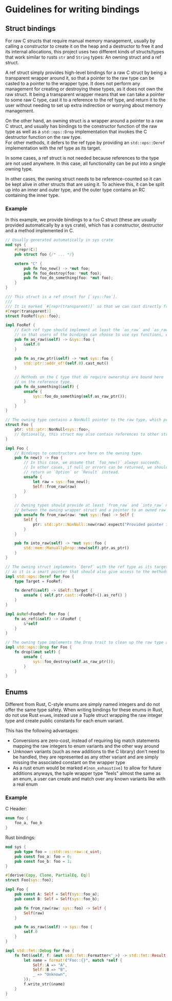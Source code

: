 # Guidelines for writing bindings

## Struct bindings
For raw C structs that require manual memory management, usually by calling a constructor to create it on the heap
and a destructor to free it and its internal allocations, this project uses two different kinds of structs/types that work similar to rusts `str` and `String` types: An owning struct and a ref struct.

A ref struct simply provides high-level bindings for a raw C struct by being a transparent
wrapper around it, so that a pointer to the raw type can be casted to a pointer to the wrapper type.
It does not perform any management for creating or destroying these types, as it does not own the raw struct.
It being a transparent wrapper means that we can take a pointer to some raw C type, cast it to a reference to the ref type,
and return it to the user without needing to set up extra indirection or worrying about memory management.

On the other hand, an owning struct is a wrapper around a pointer to a raw C struct, and usually
has bindings to the constructor function of the raw type as well as a `std::ops::Drop` 
implementation that invokes the C destructor function on the raw type. \
For other methods, it defers to the ref type by providing an `std::ops::Deref` implementation
with the ref type as its target.

In some cases, a ref struct is not needed because references to the type are not used anywhere.
In this case, all functionality can be put into a single owning type.

In other cases, the owning struct needs to be reference-counted so it can be kept alive in other structs that are using it.
To achieve this, it can be split up into an inner and outer type, and the outer type contains an RC containing the inner type.

### Example
In this example, we provide bindings to a `foo` C struct (these are usually provided automatically by a sys crate),
which has a constructor, destructor and a method implemented in C.

```rust
// Usually generated automatically in sys crate
mod sys {
    #[repr(C)]
    pub struct foo {/* ... */}

    extern "C" {
        pub fn foo_new() -> *mut foo;
        pub fn foo_destroy(foo: *mut foo);
        pub fn foo_do_something(foo: *mut foo);
    }
}

/// This struct is a ref struct for [`sys::foo`].
///
/// It is marked `#[repr(transparent)]` so that we can cast directly from a pointer to the C struct to a pointer to the ref struct.
#[repr(transparent)]
struct FooRef(sys::foo);

impl FooRef {
    // Each ref type should implement at least the `as_raw` and `as_raw_ptr` functions,
    // so that users of the bindings can choose to use sys functions, etc. themselves.
    pub fn as_raw(&self) -> &sys::foo {
        &self.0
    }

    pub fn as_raw_ptr(&self) -> *mut sys::foo {
        std::ptr::addr_of!(self.0).cast_mut()
    }

    // Methods on the C type that do require ownership are bound here
    // on the reference type.
    pub fn do_something(&self) {
        unsafe {
            sys::foo_do_something(self.as_raw_ptr());
        }
    }
}

// The owning type contains a NonNull pointer to the raw type, which provides better safety to the internal implementation.
struct Foo {
    ptr: std::ptr::NonNull<sys::foo>,
    // Optionally, this struct may also contain references to other structs it needs to keep alive during its own lifetime.
}

impl Foo {
    // Bindings to constructors are here on the owning type.
    pub fn new() -> Foo {
        // In this case, we assume that `foo_new()` always succeeds.
        // In other cases, if null or errors can be returned, we should
        // return an `Option` or `Result` instead.
        unsafe {
            let raw = sys::foo_new();
            Self::from_raw(raw)
        }
    }

    // Owning types should provide at least `from_raw` and `into_raw` methods to allow conversion
    // between the owning wrapper struct and a pointer to an owned raw struct.
    pub unsafe fn from_raw(raw: *mut sys::foo) -> Self {
        Self {
            ptr: std::ptr::NonNull::new(raw).expect("Provided pointer is null"),
        }
    }

    pub fn into_raw(self) -> *mut sys::foo {
        std::mem::ManuallyDrop::new(self).ptr.as_ptr()
    }
}

// The owning struct implements `Deref` with the ref type as its target,
// as it is a smart pointer that should also give access to the methods of the managed type.
impl std::ops::Deref for Foo {
    type Target = FooRef;

    fn deref(&self) -> &Self::Target {
        unsafe { self.ptr.cast::<FooRef>().as_ref() }
    }
}

impl AsRef<FooRef> for Foo {
    fn as_ref(&self) -> &FooRef {
        &*self
    }
}

// The owning type implements the Drop trait to clean up the raw type automatically.
impl std::ops::Drop for Foo {
    fn drop(&mut self) {
        unsafe {
            sys::foo_destroy(self.as_raw_ptr());
        }
    }
}
```

## Enums

Different from Rust, C-style enums are simply named integers and do not offer the same type safety.
When writing bindings for these enums in Rust, do not use Rust `enum`s, instead use a Tuple struct wrapping the raw integer type and create public constants for each enum variant.

This has the following advantages:
- Conversions are zero-cost, instead of requiring big match statements mapping the raw integers to enum variants
  and the other way around
- Unknown variants (such as new additions to the C library) don't need to be handled, they are represented as any other variant
  and are simply missing the associated constant on the wrapper type
- As a rust enum would be marked `#[non_exhaustive]` to allow for future additions anyways, the tuple wrapper type
  "feels" almost the same as an enum, a user can create and match over any known variants like with a real enum

### Example

C Header:
```c
enum foo {
    foo_a, foo_b
}
```

Rust bindings:
```rust
mod sys {
    pub type foo = ::std::os::raw::c_uint;
    pub const foo_a: foo = 0;
    pub const foo_b: foo = 1;
}

#[derive(Copy, Clone, PartialEq, Eq)]
struct Foo(sys::foo);

impl Foo {
    pub const A: Self = Self(sys::foo_a);
    pub const B: Self = Self(sys::foo_b);

    pub fn from_raw(raw: sys::foo) -> Self {
        Self(raw)
    }

    pub fn as_raw(&self) -> sys::foo {
        self.0
    }
}

impl std::fmt::Debug for Foo {
    fn fmt(&self, f: &mut std::fmt::Formatter<'_>) -> std::fmt::Result {
        let name = format!("Foo::{}", match *self {
            Self::A => "A",
            Self::B => "B",
            _ => "Unknown",
        });
        f.write_str(&name)
    }
}
```
